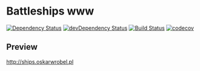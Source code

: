 Battleships www
===============

[![Dependency Status](https://img.shields.io/david/ships-online/battleships-www.svg)](https://david-dm.org/ships-online/battleships-www)
[![devDependency Status](https://img.shields.io/david/dev/ships-online/battleships-www.svg)](https://david-dm.org/ships-online/battleships-www?type=dev)
[![Build Status](https://travis-ci.org/ships-online/battleships-www.svg?branch=master)](https://travis-ci.org/ships-online/battleships-www)
[![codecov](https://codecov.io/gh/ships-online/battleships-www/branch/master/graph/badge.svg)](https://codecov.io/gh/ships-online/battleships-www)

## Preview

http://ships.oskarwrobel.pl
